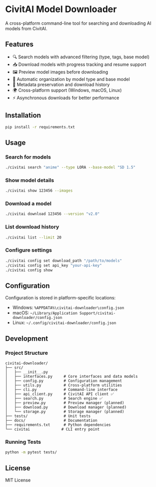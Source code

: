 # CivitAI Model Downloader

A cross-platform command-line tool for searching and downloading AI models from CivitAI.

## Features

- 🔍 Search models with advanced filtering (type, tags, base model)
- 📥 Download models with progress tracking and resume support
- 🖼️ Preview model images before downloading
- 📁 Automatic organization by model type and base model
- 💾 Metadata preservation and download history
- 🌍 Cross-platform support (Windows, macOS, Linux)
- ⚡ Asynchronous downloads for better performance

## Installation

```bash
pip install -r requirements.txt
```

## Usage

### Search for models
```bash
./civitai search "anime" --type LORA --base-model "SD 1.5"
```

### Show model details
```bash
./civitai show 123456 --images
```

### Download a model
```bash
./civitai download 123456 --version "v2.0"
```

### List download history
```bash
./civitai list --limit 20
```

### Configure settings
```bash
./civitai config set download_path "/path/to/models"
./civitai config set api_key "your-api-key"
./civitai config show
```

## Configuration

Configuration is stored in platform-specific locations:
- Windows: `%APPDATA%\civitai-downloader\config.json`
- macOS: `~/Library/Application Support/civitai-downloader/config.json`
- Linux: `~/.config/civitai-downloader/config.json`

## Development

### Project Structure
```
civitai-downloader/
├── src/
│   ├── __init__.py
│   ├── interfaces.py     # Core interfaces and data models
│   ├── config.py         # Configuration management
│   ├── utils.py          # Cross-platform utilities
│   ├── cli.py            # Command-line interface
│   ├── api_client.py     # CivitAI API client ✅
│   ├── search.py         # Search engine ✅
│   ├── preview.py        # Preview manager (planned)
│   ├── download.py       # Download manager (planned)
│   └── storage.py        # Storage manager (planned)
├── tests/                # Unit tests
├── docs/                 # Documentation
├── requirements.txt      # Python dependencies
└── civitai              # CLI entry point
```

### Running Tests
```bash
python -m pytest tests/
```

## License

MIT License